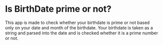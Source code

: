 # Is BirthDate prime or not? 

This app is made to check whether your birthdate is prime or not based only on your date and month of the birthdate.
Your birthdate is taken as a string and parsed into the date and is checked whether it is a prime number or not. 




